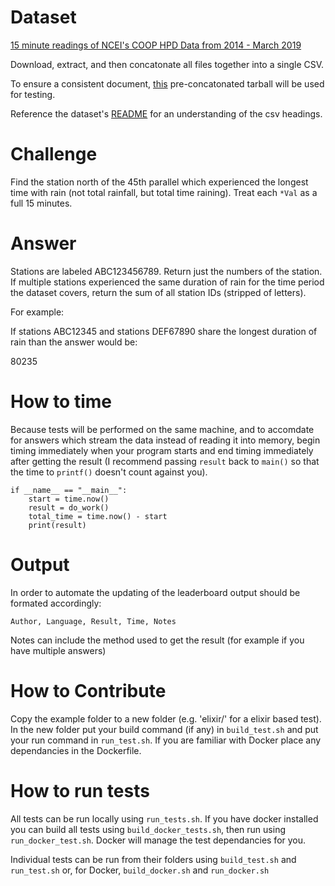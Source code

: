 Dataset
=======

[15 minute readings of NCEI's COOP HPD Data from 2014 - March
2019][0]

Download, extract, and then concatonate all files together into a single
CSV.

To ensure a consistent document, [this][2] pre-concatonated tarball will be used
for testing.

Reference the dataset's
[README][1]
for an understanding of the csv headings.

Challenge
=========

Find the station north of the 45th parallel which experienced the
longest time with rain (not total rainfall, but total time raining).
Treat each `*Val` as a full 15 minutes.

Answer
======

Stations are labeled ABC123456789. Return just the numbers of the
station. If multiple stations experienced the same duration of rain for
the time period the dataset covers, return the sum of all station IDs
(stripped of letters).

For example:

If stations ABC12345 and stations DEF67890 share the longest duration of
rain than the answer would be:

80235

How to time
===========

Because tests will be performed on the same machine, and to accomdate
for answers which stream the data instead of reading it into memory,
begin timing immediately when your program starts and end timing
immediately after getting the result (I recommend passing `result`
back to `main()` so that the time to `printf()` doesn't count
against you).

``` {.Python}
if __name__ == "__main__":
    start = time.now()
    result = do_work()
    total_time = time.now() - start
    print(result)
```

Output
======

In order to automate the updating of the leaderboard output should be
formated accordingly:

``` {.csv}
Author, Language, Result, Time, Notes
```

Notes can include the method used to get the result (for example if you
have multiple answers)

How to Contribute
=================

Copy the example folder to a new folder (e.g. 'elixir/' for a elixir based test).  In the new folder put your build command (if any) in `build_test.sh` and put your run command in `run_test.sh`. If you are familiar with Docker place any dependancies in the Dockerfile.

How to run tests
================

All tests can be run locally using `run_tests.sh`. If you have docker installed you can build all tests using `build_docker_tests.sh`, then run using `run_docker_test.sh`. Docker will manage the test dependancies for you.

Individual tests can be run from their folders using `build_test.sh` and `run_test.sh` or, for Docker, `build_docker.sh` and `run_docker.sh`

[0]: https://xe.pw/6emD
[1]: https://xe.pw/6emC
[2]: https://www.0x44.pw/trdc/201905challenge.tar.gz
